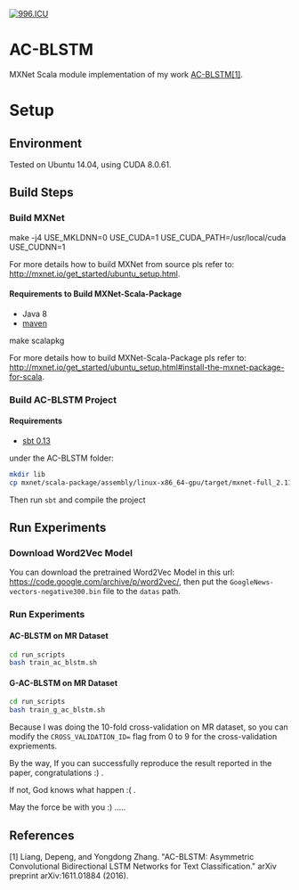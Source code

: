 [![996.ICU](https://img.shields.io/badge/link-996.icu-red.svg)](https://996.icu/#/en_US)

# AC-BLSTM 
MXNet Scala module implementation of my work [AC-BLSTM[1]](https://arxiv.org/abs/1611.01884).

# Setup
## Environment
Tested on Ubuntu 14.04, using CUDA 8.0.61.

## Build Steps
### Build MXNet

make -j4 USE_MKLDNN=0 USE_CUDA=1 USE_CUDA_PATH=/usr/local/cuda USE_CUDNN=1

For more details how to build MXNet from source pls refer to: http://mxnet.io/get_started/ubuntu_setup.html.

#### Requirements to Build MXNet-Scala-Package
* Java 8
* [maven](https://maven.apache.org/download.cgi)

make scalapkg

For more details how to build MXNet-Scala-Package pls refer to: http://mxnet.io/get_started/ubuntu_setup.html#install-the-mxnet-package-for-scala.

### Build AC-BLSTM Project
#### Requirements
* [sbt 0.13](http://www.scala-sbt.org/)

under the AC-BLSTM folder:
```bash
mkdir lib
cp mxnet/scala-package/assembly/linux-x86_64-gpu/target/mxnet-full_2.11-linux-x86_64-gpu-0.1.2-SNAPSHOT.jar lib
```
Then run `sbt` and compile the project

## Run Experiments
### Download Word2Vec Model
You can download the pretrained Word2Vec Model in this url: https://code.google.com/archive/p/word2vec/, then put the 
 `GoogleNews-vectors-negative300.bin` file to the `datas` path.
 
### Run Experiments
#### AC-BLSTM on MR Dataset
```bash
cd run_scripts
bash train_ac_blstm.sh
```
#### G-AC-BLSTM on MR Dataset
```bash
cd run_scripts
bash train_g_ac_blstm.sh
```

Because I was doing the 10-fold cross-validation on MR dataset, so you can modify the `CROSS_VALIDATION_ID=` flag from 0 to 9 for the cross-validation expriements.

By the way, If you can successfully reproduce the result reported in the paper, congratulations :) . 

If not, God knows what happen :( . 

May the force be with you :) .....

## References
[1] Liang, Depeng, and Yongdong Zhang. "AC-BLSTM: Asymmetric Convolutional Bidirectional LSTM Networks for Text Classification." arXiv preprint arXiv:1611.01884 (2016).


